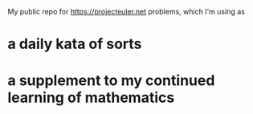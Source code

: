 My public repo for https://projecteuler.net problems, which I'm using as
# a daily kata of sorts
# a supplement to my continued learning of mathematics
